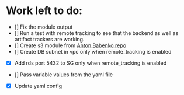 # Work left to do:

- [] Fix the module output
- [] Run a test with remote tracking to see that the backend as well as artifact trackers are working.
- [] Create s3 module from [Anton Babenko repo](https://registry.terraform.io/modules/terraform-aws-modules/s3-bucket/aws/latest)
- [] Create DB subnet in vpc only when remote_tracking is enabled
- [x] Add rds port 5432 to SG only when remote_tracking is enabled
- [] Pass variable values from the yaml file
- [x] Update yaml config
